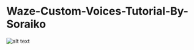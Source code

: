 # Waze-Custom-Voices-Tutorial-By-Soraiko
 ![alt text](https://github.com/[username]/[reponame]/blob/[branch]/image.jpg?raw=true)